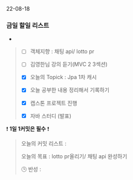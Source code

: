 22-08-18
### 금일 할일 리스트
 
-

> - [ ]  객체지향 :  채팅 api/ lotto pr
>
> - [ ]  김영한님 강의 듣기(MVC 2 3섹션)
>
> - [X]  오늘의 Topick : Jpa 1차 캐시
>
> - [X]  오늘 공부한 내용 정리해서 기록하기
>
> - [X] 캡스톤 프로젝트 진행
>
> - [X] 자바 스터디 (발표)
    <br/>

❗ **1일 1커밋은 필수** ❗
> 오늘의 커밋 리스트 :
>
> 오늘의 목표 : lotto pr올리기/ 채팅 api 완성하기
>
> 🕒 반성 :
>
>       
>